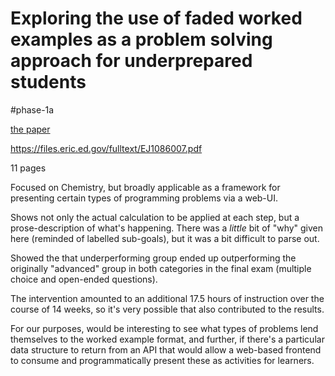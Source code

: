 # Exploring the use of faded worked examples as a problem solving approach for underprepared students

<!-- borrowing from chemistry -->

#phase-1a

[the paper](./the-paper.pdf)

https://files.eric.ed.gov/fulltext/EJ1086007.pdf

11 pages

Focused on Chemistry, but broadly applicable as a framework for presenting certain types of programming problems via a web-UI.

Shows not only the actual calculation to be applied at each step, but a prose-description of what's happening. There was a _little_ bit of "why" given here (reminded of labelled sub-goals), but it was a bit difficult to parse out.

Showed the that underperforming group ended up outperforming the originally "advanced" group in both categories in the final exam (multiple choice and open-ended questions).

The intervention amounted to an additional 17.5 hours of instruction over the course of 14 weeks, so it's very possible that also contributed to the results.

For our purposes, would be interesting to see what types of problems lend themselves to the worked example format, and further, if there's a particular data structure to return from an API that would allow a web-based frontend to consume and programmatically present these as activities for learners.
